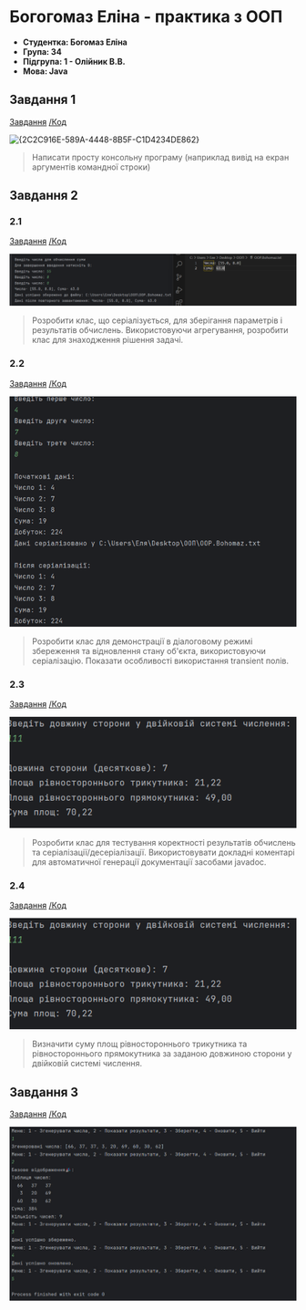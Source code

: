 # Богогомаз Еліна - практика з ООП
- **Студентка: Богомаз Еліна**
- **Група: 34**
- **Підгрупа: 1 - Олійник В.В.**
- **Мова: Java**
## Завдання 1
[Завдання](https://github.com/ElinaBohomaz/OOP.Bohomaz/blob/main/OOP/src/task1/Readme.md) 
[/Код](https://github.com/ElinaBohomaz/OOP.Bohomaz/blob/main/OOP/src/task1/Main.java)

![{2C2C916E-589A-4448-8B5F-C1D4234DE862}](https://github.com/user-attachments/assets/0189cdb5-a342-487f-893f-07bae5642706)
> Написати просту консольну програму (наприклад вивід на екран аргументів командної строки)

## Завдання 2
### 2.1
[Завдання](https://github.com/ElinaBohomaz/OOP.Bohomaz/blob/main/OOP/src/task2/readme.md) 
[/Код](https://github.com/ElinaBohomaz/OOP.Bohomaz/blob/main/OOP/src/task2/Main1.java)

![img.png](image/img.png)
> Розробити клас, що серіалізується, для зберігання параметрів і результатів обчислень. Використовуючи агрегування, розробити клас для знаходження рішення задачі.

### 2.2
[Завдання](https://github.com/ElinaBohomaz/OOP.Bohomaz/blob/main/OOP/src/task2/readme.md)
[/Код](https://github.com/ElinaBohomaz/OOP.Bohomaz/blob/main/OOP/src/task2/Main2.java)

![img_2.png](image/img_2.png)
> Розробити клас для демонстрації в діалоговому режимі збереження та відновлення стану об'єкта, використовуючи серіалізацію. Показати особливості використання transient полів.

### 2.3
[Завдання](https://github.com/ElinaBohomaz/OOP.Bohomaz/blob/main/OOP/src/task2/readme.md)
[/Код](https://github.com/ElinaBohomaz/OOP.Bohomaz/blob/main/OOP/src/task2/Main3.java)

![img_3.png](image/img_3.png)
> Розробити клас для тестування коректності результатів обчислень та серіалізації/десеріалізації. Використовувати докладні коментарі для автоматичної генерації документації засобами javadoc.

### 2.4
[Завдання](https://github.com/ElinaBohomaz/OOP.Bohomaz/blob/main/OOP/src/task2/readme.md)
[/Код](https://github.com/ElinaBohomaz/OOP.Bohomaz/blob/main/OOP/src/task2/Main4.java)

![img_4.png](image/img_4.png)
> Визначити суму площ рівностороннього трикутника та рівностороннього прямокутника за заданою довжиною сторони у двійковій системі числення.

## Завдання 3
[Завдання](https://github.com/ElinaBohomaz/OOP.Bohomaz/blob/main/OOP/src/task3/Readme.md)
[/Код](https://github.com/ElinaBohomaz/OOP.Bohomaz/blob/main/OOP/src/task3/Main.java)

![task3.jpg](image/task3.jpg)